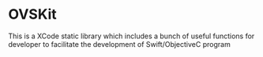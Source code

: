 # OVSKit
This is a XCode static library which includes a bunch of useful functions for developer to facilitate the development of Swift/ObjectiveC program

